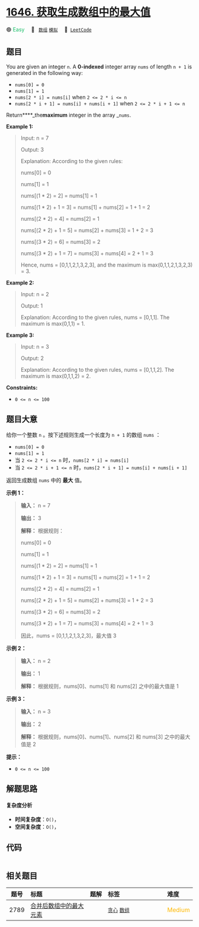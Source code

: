 # [1646. 获取生成数组中的最大值](https://leetcode.com/problems/get-maximum-in-generated-array)

🟢 <font color=#15bd66>Easy</font>&emsp; 🔖&ensp; [`数组`](/tag/array.md) [`模拟`](/tag/simulation.md)&emsp; 🔗&ensp;[`LeetCode`](https://leetcode.com/problems/get-maximum-in-generated-array)

## 题目

You are given an integer `n`. A **0-indexed** integer array `nums` of length
`n + 1` is generated in the following way:

  * `nums[0] = 0`
  * `nums[1] = 1`
  * `nums[2 * i] = nums[i]` when `2 <= 2 * i <= n`
  * `nums[2 * i + 1] = nums[i] + nums[i + 1]` when `2 <= 2 * i + 1 <= n`

Return****_the**maximum** integer in the array _`nums`​​​.



**Example 1:**

> Input: n = 7
> 
> Output: 3
> 
> Explanation: According to the given rules:
> 
>   nums[0] = 0
> 
>   nums[1] = 1
> 
>   nums[(1 * 2) = 2] = nums[1] = 1
> 
>   nums[(1 * 2) + 1 = 3] = nums[1] + nums[2] = 1 + 1 = 2
> 
>   nums[(2 * 2) = 4] = nums[2] = 1
> 
>   nums[(2 * 2) + 1 = 5] = nums[2] + nums[3] = 1 + 2 = 3
> 
>   nums[(3 * 2) = 6] = nums[3] = 2
> 
>   nums[(3 * 2) + 1 = 7] = nums[3] + nums[4] = 2 + 1 = 3
> 
> Hence, nums = [0,1,1,2,1,3,2,3], and the maximum is max(0,1,1,2,1,3,2,3) = 3.

**Example 2:**

> Input: n = 2
> 
> Output: 1
> 
> Explanation: According to the given rules, nums = [0,1,1]. The maximum is max(0,1,1) = 1.

**Example 3:**

> Input: n = 3
> 
> Output: 2
> 
> Explanation: According to the given rules, nums = [0,1,1,2]. The maximum is max(0,1,1,2) = 2.

**Constraints:**

  * `0 <= n <= 100`


## 题目大意

给你一个整数 `n` 。按下述规则生成一个长度为 `n + 1` 的数组 `nums` ：

  * `nums[0] = 0`
  * `nums[1] = 1`
  * 当 `2 <= 2 * i <= n` 时，`nums[2 * i] = nums[i]`
  * 当 `2 <= 2 * i + 1 <= n` 时，`nums[2 * i + 1] = nums[i] + nums[i + 1]`

返回生成数组 `nums` 中的 **最大** 值。

**示例 1：**

> 
> 
> 
> 
> 
> **输入：** n = 7
> 
> **输出：** 3
> 
> **解释：** 根据规则：
> 
>   nums[0] = 0
> 
>   nums[1] = 1
> 
>   nums[(1 * 2) = 2] = nums[1] = 1
> 
>   nums[(1 * 2) + 1 = 3] = nums[1] + nums[2] = 1 + 1 = 2
> 
>   nums[(2 * 2) = 4] = nums[2] = 1
> 
>   nums[(2 * 2) + 1 = 5] = nums[2] + nums[3] = 1 + 2 = 3
> 
>   nums[(3 * 2) = 6] = nums[3] = 2
> 
>   nums[(3 * 2) + 1 = 7] = nums[3] + nums[4] = 2 + 1 = 3
> 
> 因此，nums = [0,1,1,2,1,3,2,3]，最大值 3
> 
> 

**示例 2：**

> 
> 
> 
> 
> 
> **输入：** n = 2
> 
> **输出：** 1
> 
> **解释：** 根据规则，nums[0]、nums[1] 和 nums[2] 之中的最大值是 1
> 
> 

**示例 3：**

> 
> 
> 
> 
> 
> **输入：** n = 3
> 
> **输出：** 2
> 
> **解释：** 根据规则，nums[0]、nums[1]、nums[2] 和 nums[3] 之中的最大值是 2
> 
> 

**提示：**

  * `0 <= n <= 100`


## 解题思路

#### 复杂度分析

- **时间复杂度**：`O()`，
- **空间复杂度**：`O()`，

## 代码

```javascript

```

## 相关题目

<!-- prettier-ignore -->
| 题号 | 标题 | 题解 | 标签 | 难度 |
| :------: | :------ | :------: | :------ | :------ |
| 2789 | [合并后数组中的最大元素](https://leetcode.com/problems/largest-element-in-an-array-after-merge-operations) |  |  [`贪心`](/tag/greedy.md) [`数组`](/tag/array.md) | <font color=#ffb800>Medium</font> |

<style>
.blue {
    background-color: #096dd9;
    padding: 0.25rem 0.5rem;
    margin: 0;
    font-size: 0.85em;
    border-radius: 3px;
    color: white;
    font-weight: 500;
}
table th:first-of-type { width: 10%; }
table th:nth-of-type(2) { width: 35%; }
table th:nth-of-type(3) { width: 10%; }
table th:nth-of-type(4) { width: 35%; }
table th:nth-of-type(5) { width: 10%; }
</style>
